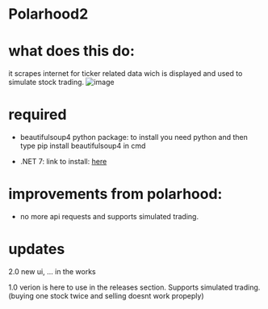 # Polarhood2
# what does this do:
it scrapes internet for ticker related data wich
is displayed and used to simulate stock trading.
![image](https://user-images.githubusercontent.com/52967830/236902271-257af17e-c74a-4f78-bb88-978798da4fa1.png)


# required
- beautifulsoup4 python package:
to install you need python and then type pip install beautifulsoup4 in cmd

- .NET 7:
link to install: [here](https://dotnet.microsoft.com/en-us/download)

# improvements from polarhood:
- no more api requests and supports simulated trading.
# updates
2.0 new ui, ... in the works

1.0 verion is here to use in the releases section. Supports simulated trading.(buying one stock twice and selling doesnt work propeply)


